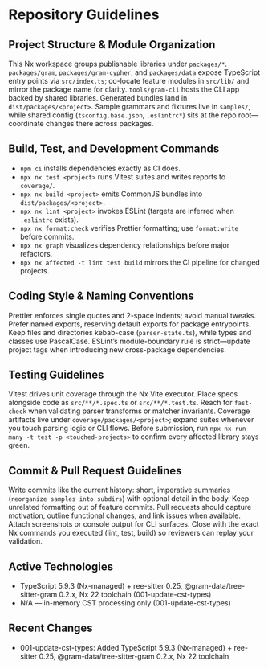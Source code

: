 # Repository Guidelines

## Project Structure & Module Organization
This Nx workspace groups publishable libraries under `packages/*`. `packages/gram`, `packages/gram-cypher`, and `packages/data` expose TypeScript entry points via `src/index.ts`; co-locate feature modules in `src/lib/` and mirror the package name for clarity. `tools/gram-cli` hosts the CLI app backed by shared libraries. Generated bundles land in `dist/packages/<project>`. Sample grammars and fixtures live in `samples/`, while shared config (`tsconfig.base.json`, `.eslintrc*`) sits at the repo root—coordinate changes there across packages.

## Build, Test, and Development Commands
- `npm ci` installs dependencies exactly as CI does.
- `npx nx test <project>` runs Vitest suites and writes reports to `coverage/`.
- `npx nx build <project>` emits CommonJS bundles into `dist/packages/<project>`.
- `npx nx lint <project>` invokes ESLint (targets are inferred when `.eslintrc` exists).
- `npx nx format:check` verifies Prettier formatting; use `format:write` before commits.
- `npx nx graph` visualizes dependency relationships before major refactors.
- `npx nx affected -t lint test build` mirrors the CI pipeline for changed projects.

## Coding Style & Naming Conventions
Prettier enforces single quotes and 2-space indents; avoid manual tweaks. Prefer named exports, reserving default exports for package entrypoints. Keep files and directories kebab-case (`parser-state.ts`), while types and classes use PascalCase. ESLint’s module-boundary rule is strict—update project tags when introducing new cross-package dependencies.

## Testing Guidelines
Vitest drives unit coverage through the Nx Vite executor. Place specs alongside code as `src/**/*.spec.ts` or `src/**/*.test.ts`. Reach for `fast-check` when validating parser transforms or matcher invariants. Coverage artifacts live under `coverage/packages/<project>`; expand suites whenever you touch parsing logic or CLI flows. Before submission, run `npx nx run-many -t test -p <touched-projects>` to confirm every affected library stays green.

## Commit & Pull Request Guidelines
Write commits like the current history: short, imperative summaries (`reorganize samples into subdirs`) with optional detail in the body. Keep unrelated formatting out of feature commits. Pull requests should capture motivation, outline functional changes, and link issues when available. Attach screenshots or console output for CLI surfaces. Close with the exact Nx commands you executed (lint, test, build) so reviewers can replay your validation.

## Active Technologies
- TypeScript 5.9.3 (Nx-managed) + ree-sitter 0.25, @gram-data/tree-sitter-gram 0.2.x, Nx 22 toolchain (001-update-cst-types)
- N/A — in-memory CST processing only (001-update-cst-types)

## Recent Changes
- 001-update-cst-types: Added TypeScript 5.9.3 (Nx-managed) + ree-sitter 0.25, @gram-data/tree-sitter-gram 0.2.x, Nx 22 toolchain
